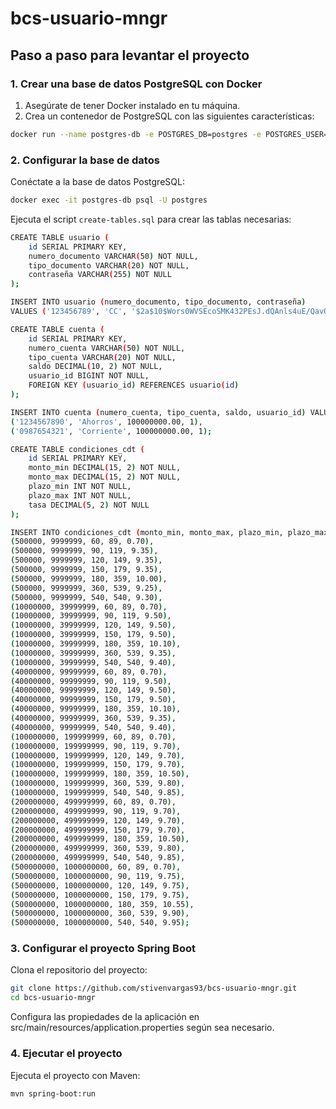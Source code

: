 # bcs-usuario-mngr

## Paso a paso para levantar el proyecto

### 1. Crear una base de datos PostgreSQL con Docker

1. Asegúrate de tener Docker instalado en tu máquina.
2. Crea un contenedor de PostgreSQL con las siguientes características:

```sh
docker run --name postgres-db -e POSTGRES_DB=postgres -e POSTGRES_USER=postgres -e POSTGRES_PASSWORD=password -p 5432:5432 -d postgres
```

### 2. Configurar la base de datos
Conéctate a la base de datos PostgreSQL:

```sh
docker exec -it postgres-db psql -U postgres
```

Ejecuta el script `create-tables.sql` para crear las tablas necesarias:

```sh
CREATE TABLE usuario (
    id SERIAL PRIMARY KEY,
    numero_documento VARCHAR(50) NOT NULL,
    tipo_documento VARCHAR(20) NOT NULL,
    contraseña VARCHAR(255) NOT NULL
);

INSERT INTO usuario (numero_documento, tipo_documento, contraseña) 
VALUES ('123456789', 'CC', '$2a$10$Wors0WVSEcoSMK432PEsJ.dQAnls4uE/QavQLlLgtLKZC13Fi/u6C');

CREATE TABLE cuenta (
    id SERIAL PRIMARY KEY,
    numero_cuenta VARCHAR(50) NOT NULL,
    tipo_cuenta VARCHAR(20) NOT NULL,
    saldo DECIMAL(10, 2) NOT NULL,
    usuario_id BIGINT NOT NULL,
    FOREIGN KEY (usuario_id) REFERENCES usuario(id)
);

INSERT INTO cuenta (numero_cuenta, tipo_cuenta, saldo, usuario_id) VALUES
('1234567890', 'Ahorros', 100000000.00, 1),
('0987654321', 'Corriente', 100000000.00, 1);

CREATE TABLE condiciones_cdt (
    id SERIAL PRIMARY KEY,
    monto_min DECIMAL(15, 2) NOT NULL,
    monto_max DECIMAL(15, 2) NOT NULL,
    plazo_min INT NOT NULL,
    plazo_max INT NOT NULL,
    tasa DECIMAL(5, 2) NOT NULL
);

INSERT INTO condiciones_cdt (monto_min, monto_max, plazo_min, plazo_max, tasa) VALUES
(500000, 9999999, 60, 89, 0.70),
(500000, 9999999, 90, 119, 9.35),
(500000, 9999999, 120, 149, 9.35),
(500000, 9999999, 150, 179, 9.35),
(500000, 9999999, 180, 359, 10.00),
(500000, 9999999, 360, 539, 9.25),
(500000, 9999999, 540, 540, 9.30),
(10000000, 39999999, 60, 89, 0.70),
(10000000, 39999999, 90, 119, 9.50),
(10000000, 39999999, 120, 149, 9.50),
(10000000, 39999999, 150, 179, 9.50),
(10000000, 39999999, 180, 359, 10.10),
(10000000, 39999999, 360, 539, 9.35),
(10000000, 39999999, 540, 540, 9.40),
(40000000, 99999999, 60, 89, 0.70),
(40000000, 99999999, 90, 119, 9.50),
(40000000, 99999999, 120, 149, 9.50),
(40000000, 99999999, 150, 179, 9.50),
(40000000, 99999999, 180, 359, 10.10),
(40000000, 99999999, 360, 539, 9.35),
(40000000, 99999999, 540, 540, 9.40),
(100000000, 199999999, 60, 89, 0.70),
(100000000, 199999999, 90, 119, 9.70),
(100000000, 199999999, 120, 149, 9.70),
(100000000, 199999999, 150, 179, 9.70),
(100000000, 199999999, 180, 359, 10.50),
(100000000, 199999999, 360, 539, 9.80),
(100000000, 199999999, 540, 540, 9.85),
(200000000, 499999999, 60, 89, 0.70),
(200000000, 499999999, 90, 119, 9.70),
(200000000, 499999999, 120, 149, 9.70),
(200000000, 499999999, 150, 179, 9.70),
(200000000, 499999999, 180, 359, 10.50),
(200000000, 499999999, 360, 539, 9.80),
(200000000, 499999999, 540, 540, 9.85),
(500000000, 1000000000, 60, 89, 0.70),
(500000000, 1000000000, 90, 119, 9.75),
(500000000, 1000000000, 120, 149, 9.75),
(500000000, 1000000000, 150, 179, 9.75),
(500000000, 1000000000, 180, 359, 10.55),
(500000000, 1000000000, 360, 539, 9.90),
(500000000, 1000000000, 540, 540, 9.95);
```

### 3. Configurar el proyecto Spring Boot
Clona el repositorio del proyecto:
    
```sh
git clone https://github.com/stivenvargas93/bcs-usuario-mngr.git
cd bcs-usuario-mngr
```

Configura las propiedades de la aplicación en src/main/resources/application.properties según sea necesario.

### 4. Ejecutar el proyecto
Ejecuta el proyecto con Maven:

```sh
mvn spring-boot:run
```